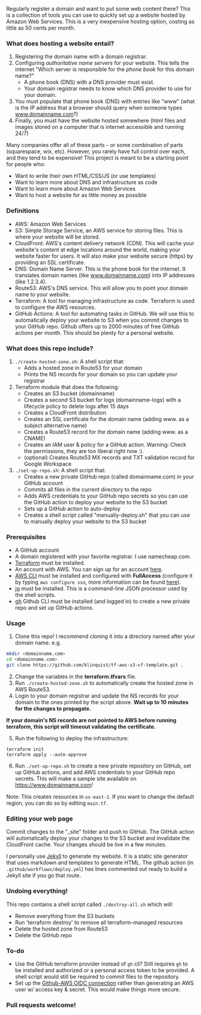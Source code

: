 Regularly register a domain and want to put some web content there?  This is a collection of tools you can use to quickly set up a website hosted by Amazon Web Services.    This is a very inexpensive hosting option, costing as little as 50 cents per month.

### What does hosting a website entail?

1. Registering the domain name with a domain registrar.
2. Configuring *authoritative name servers* for your website.  This tells the internet "Which server is responsible for the *phone book* for this domain name?"  
    * A phone book (DNS) with a DNS provider must exist.
    * Your domain registrar needs to know which DNS provider to use for your domain.
3. You must populate that phone book (DNS) with entries like "www" (what is the IP address that a browser should query when someone types www.domainname.com?)
4. Finally, you must have the website hosted somewhere (html files and images stored on a computer that is internet accessible and running 24/7)

Many companies offer all of these parts - or some combination of parts (squarespace, wix, etc).  However, you rarely have full control over each, and they tend to be expensive!  This project is meant to be a starting point for people who:
* Want to write their own HTML/CSS/JS (or use templates)
* Want to learn more about DNS and infrastructure as code
* Want to learn more about Amazon Web Services
* Want to host a website for as little money as possible
  


### Definitions
* AWS: Amazon Web Services
* S3: Simple Storage Service, an AWS service for storing files.  This is where your website will be stored.
* CloudFront: AWS's content delivery network (CDN).   This will cache your website's content at edge locations around the world, making your website faster for users.  It will also make your website secure (https) by providing an SSL certificate.
* DNS: Domain Name Server.  This is the phone book for the internet.  It translates domain names (like www.domainname.com) into IP addresses (like 1.2.3.4).
* Route53: AWS's DNS service.  This will allow you to point your domain name to your website.
* Terraform: A tool for managing infrastructure as code.  Terraform is used to configure the AWS resources.
* GitHub Actions: A tool for automating tasks in GitHub.  We will use this to automatically deploy your website to S3 when you commit changes to your GitHub repo.  Github offers up to 2000 minutes of free GitHub actions per month.  This should be plenty for a personal website.





### What does this repo include?

1. `./create-hosted-zone.sh`: A shell script that:
   * Adds a hosted zone in Route53 for your domain
   * Prints the NS records for your domain so you can update your registrar
2. Terraform module that does the following:
   * Creates an S3 bucket (domainname)
   * Creates a second S3 bucket for logs (domainname-logs) with a lifecycle policy to delete logs after 15 days
   * Creates a CloudFront distribution
   * Creates an SSL certificate for the domain name (adding www. as a subject alternative name)
   * Creates a Route53 record for the domain name (adding www. as a CNAME)
   * Creates an IAM user & policy for a GitHub action.  Warning: Check the permissions, they are too liberal right now :).
   * (optional) Creates Route53 MX records and TXT validation record for Google Workspace
3. `./set-up-repo.sh`: A shell script that:
   * Creates a new private GitHub repo (called domainname.com) in your GitHub account
   * Commits all files in the current directory to the repo
   * Adds AWS credentials to your GitHub repo secrets so you can use the GitHub action to deploy your website to the S3 bucket
   * Sets up a GitHub action to auto-deploy
   * Creates a shell script called "manually-deploy.sh" that you can use to manually deploy your website to the S3 bucket



### Prerequisites

* A GitHub account
* A domain registered with your favorite registrar.  I use namecheap.com.
* [Terraform](https://developer.hashicorp.com/terraform/tutorials/aws-get-started/install-cli) must be installed.
* An account with AWS.  You can sign up for an account [here](https://portal.aws.amazon.com/billing/signup).
* [AWS CLI](https://docs.aws.amazon.com/cli/latest/userguide/install-cliv2.html) must be installed and configured with **FullAccess** (configure it by typing `aws configure sso`, more information can be found [here](https://docs.aws.amazon.com/cli/latest/userguide/getting-started-quickstart.html#getting-started-quickstart-new-command)).
* [jq](https://jqlang.github.io/jq/) must be installed. This is a command-line JSON processor used by the shell scripts.
* [gh](https://cli.github.com) Github CLI must be installed (and logged in) to create a new private repo and set up GitHub actions.


### Usage

1. Clone this repo! I recommend cloning it into a directory named after your domain name.  e.g. 
```bash
mkdir <domainname.com>
cd <domainname.com>
git clone https://github.com/klinquist/tf-aws-s3-cf-template.git .
```
2. Change the variables in the **terraform.tfvars** file.
3. Run `./create-hosted-zone.sh` to automatically create the hosted zone in AWS Route53.
4. Login to your domain registrar and update the NS records for your domain to the ones printed by the script above.  **Wait up to 10 minutes for the changes to propagate.**
  
**If your domain's NS records are not pointed to AWS before running terraform, this script will timeout validating the certificate.**

5. Run the following to deploy the infrastructure:
```
terraform init
terraform apply --auto-approve
```

6. Run `./set-up-repo.sh` to create a new private repository on GitHub, set up GitHub actions, and add AWS credentials to your GitHub repo secrets.   This will make a sample site available on https://www.domainname.com!  


Note: This creates resources in `us-east-1`.  If you want to change the default region, you can do so by editing `main.tf`.


### Editing your web page

Commit changes to the "_site" folder and push to GitHub.  The GitHub action will automatically deploy your changes to the S3 bucket and invalidate the CloudFront cache.  Your changes should be live in a few minutes.

I personally use [Jekyll](https://jekyllrb.com/) to generate my website. It is a static site generator that uses markdown and templates to generate HTML.  The github action (in `.github/workflows/deploy.yml`) has lines commented out ready to build a Jekyll site if you go that route.

### Undoing everything!

This repo contains a shell script called `./destroy-all.sh` which will:
* Remove everything from the S3 buckets
* Run 'terraform destroy' to remove all terraform-managed resources
* Delete the hosted zone from Route53
* Delete the GitHub repo


### To-do

* Use the GitHub terraform provider instead of `gh` cli?  Still requires `gh` to be installed and authorized *or* a personal access token to be provided.   A shell script would still be required to commit files to the repository.
* Set up the [Github-AWS OIDC connection](https://docs.GitHub.com/en/actions/deployment/security-hardening-your-deployments/configuring-openid-connect-in-amazon-web-services) rather than generating an AWS user w/ access key & secret.  This would make things more secure.

### Pull requests welcome!